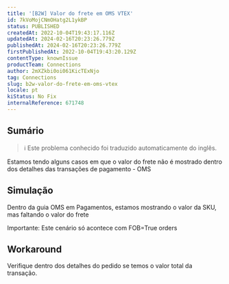 ```yaml
---
title: '[B2W] Valor do frete em OMS VTEX'
id: 7kVoMojCNmOHatg2L1ykBP
status: PUBLISHED
createdAt: 2022-10-04T19:43:17.116Z
updatedAt: 2024-02-16T20:23:26.779Z
publishedAt: 2024-02-16T20:23:26.779Z
firstPublishedAt: 2022-10-04T19:43:20.129Z
contentType: knownIssue
productTeam: Connections
author: 2mXZkbi0oi061KicTExNjo
tag: Connections
slug: b2w-valor-do-frete-em-oms-vtex
locale: pt
kiStatus: No Fix
internalReference: 671748
---
```


## Sumário

>ℹ️ Este problema conhecido foi traduzido automaticamente do inglês.


Estamos tendo alguns casos em que o valor do frete não é mostrado dentro dos detalhes das transações de pagamento - OMS



## Simulação


Dentro da guia OMS em Pagamentos, estamos mostrando o valor da SKU, mas faltando o valor do frete

Importante: Este cenário só acontece com FOB=True orders



## Workaround


Verifique dentro dos detalhes do pedido se temos o valor total da transação.

